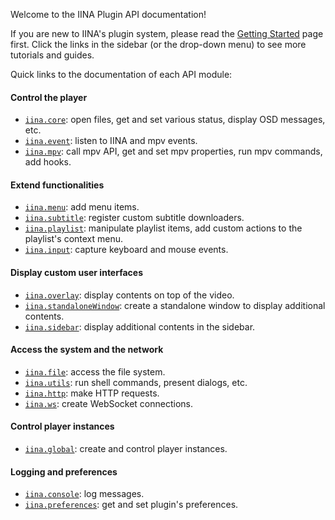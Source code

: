 Welcome to the IINA Plugin API documentation!

If you are new to IINA's plugin system, please read the [Getting Started](/pages/getting-started) page first.
Click the links in the sidebar (or the drop-down menu) to see more tutorials and guides.

Quick links to the documentation of each API module:

#### Control the player

- [`iina.core`](/interfaces/IINA.API.Core): open files, get and set various status, display OSD messages, etc.
- [`iina.event`](/interfaces/IINA.API.Event): listen to IINA and mpv events.
- [`iina.mpv`](/interfaces/IINA.API.MPV): call mpv API, get and set mpv properties, run mpv commands, add hooks.

#### Extend functionalities

- [`iina.menu`](/interfaces/IINA.API.Menu): add menu items.
- [`iina.subtitle`](/interfaces/IINA.API.Subtitle): register custom subtitle downloaders.
- [`iina.playlist`](/interfaces/IINA.API.Playlist): manipulate playlist items, add custom actions to the playlist's context menu.
- [`iina.input`](/interfaces/IINA.API.Input): capture keyboard and mouse events.

#### Display custom user interfaces

- [`iina.overlay`](/interfaces/IINA.API.Overlay): display contents on top of the video.
- [`iina.standaloneWindow`](/interfaces/IINA.API.StandaloneWindow): create a standalone window to display additional contents.
- [`iina.sidebar`](/interfaces/IINA.API.SidebarView): display additional contents in the sidebar.

#### Access the system and the network

- [`iina.file`](/interfaces/IINA.API.File): access the file system.
- [`iina.utils`](/interfaces/IINA.API.Utils): run shell commands, present dialogs, etc.
- [`iina.http`](/interfaces/IINA.API.HTTP): make HTTP requests.
- [`iina.ws`](/interfaces/IINA.API.WebSocket): create WebSocket connections.

#### Control player instances

- [`iina.global`](/interfaces/IINA.API.Global): create and control player instances.

#### Logging and preferences

- [`iina.console`](/interfaces/IINA.API.Console): log messages.
- [`iina.preferences`](/interfaces/IINA.API.Preferences): get and set plugin's preferences.
